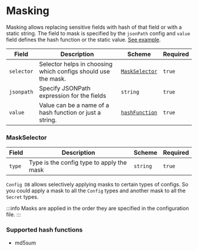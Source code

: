 # Masking

Masking allows replacing sensitive fields with hash of that field or with a static string.
The field to mask is specified by the `jsonPath` config and `value` field defines the hash function or the static value.
[See example](../examples/masking-fields).

| Field      | Description                                                   | Scheme                                      | Required |
| ---------- | ------------------------------------------------------------- | ------------------------------------------- | -------- |
| `selector` | Selector helps in choosing which configs should use the mask. | [`MaskSelector`](#maskselector)             | `true`   |
| `jsonpath` | Specify JSONPath expression for the fields                    | `string`                                    | `true`   |
| `value`    | Value can be a name of a hash function or just a string.      | [`hashFunction`](#supported-hash-functions) | `true`   |

### MaskSelector

| Field  | Description                               | Scheme   | Required |
| ------ | ----------------------------------------- | -------- | -------- |
| `type` | Type is the config type to apply the mask | `string` | `true`   |

`Config DB` allows selectively applying masks to certain types of configs. So you could apply a mask to all the `Config` types and another mask to all the `Secret` types.

:::info
Masks are applied in the order they are specified in the configuration file.
:::

### Supported hash functions

- md5sum
